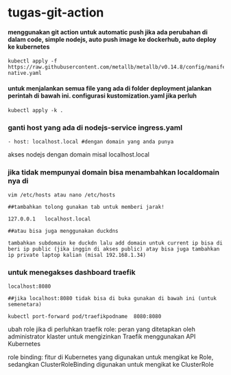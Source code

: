 # tugas-git-action

#### menggunakan git action untuk automatic push jika ada perubahan di dalam code, simple nodejs, auto push image ke dockerhub, auto deploy ke kubernetes

```
kubectl apply -f https://raw.githubusercontent.com/metallb/metallb/v0.14.8/config/manifests/metallb-native.yaml
```

#### untuk menjalankan semua file yang ada di folder deployment jalankan perintah di bawah ini. configurasi kustomization.yaml jika perluh

```
kubectl apply -k .
```

### ganti host yang ada di nodejs-service ingress.yaml

```
- host: localhost.local #dengan domain yang anda punya
```
akses nodejs dengan domain misal localhost.local

### jika tidak mempunyai domain bisa menambahkan localdomain nya di

```
vim /etc/hosts atau nano /etc/hosts

##tambahkan tolong gunakan tab untuk memberi jarak!

127.0.0.1   localhost.local

##atau bisa juga menggunakan duckdns 

tambahkan subdomain ke duckdn lalu add domain untuk current ip bisa di beri ip public (jika inggin di akses public) atay bisa juga tambahkan ip private laptop kalian (misal 192.168.1.34)
```

### untuk menegakses dashboard traefik

```
localhost:8080

##jika localhost:8080 tidak bisa di buka gunakan di bawah ini (untuk semenetara)

kubectl port-forward pod/traefikpodname  8080:8080
```

ubah role jika di perluhkan
traefik role: peran yang ditetapkan oleh administrator klaster untuk mengizinkan Traefik menggunakan API Kubernetes

role binding: fitur di Kubernetes yang digunakan untuk mengikat ke Role, sedangkan ClusterRoleBinding digunakan untuk mengikat ke ClusterRole